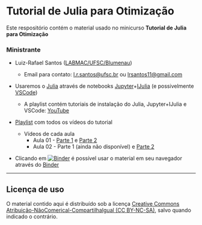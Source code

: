 #  Tutorial de Julia para Otimização

Este respositório contém o material usado no minicurso **Tutorial de Julia para Otimização**

### Ministrante
- Luiz-Rafael Santos ([LABMAC/UFSC/Blumenau](http://labmac.mat.blumenau.ufsc.br))
    * Email para contato: [l.r.santos@ufsc.br](mailto:l.r.santos@ufsc.br) ou [lrsantos11@gmail.com](mailto:lrsantos11@ufsc.br)

- Usaremos o [Julia](https://www.julialang.org)  através de notebooks [Jupyter](https://jupyter.org/)+[IJulia](https://github.com/JuliaLang/IJulia.jl) (e possivelmente [VSCode](https://www.julia-vscode.org/))
    * A playlist contém tutoriais de instalação do Julia, Jupyter+IJulia e VSCode: [YouTube](https://youtube.com/playlist?list=PLIFgJAiAvzyFlCskAMgMFEtRWIY5OaNt_)

- [Playlist](https://youtube.com/playlist?list=PLIFgJAiAvzyF0u7noLTInqJPwPVCD6NFx) com todos os vídeos do tutorial
    - Vídeos de cada aula 
        * Aula 01 - [Parte 1](https://youtu.be/HRbmKzU1QTA) e [Parte 2](https://youtu.be/B8LRYx7wv8Q)
        * Aula 02 - Parte 1 (ainda não disponível) e [Parte 2](https://youtu.be/1beAM7YL734)


- Clicando em [![Binder](https://mybinder.org/badge_logo.svg)](https://mybinder.org/v2/gh/lrsantos11/Tutorial-Julia-Opt/main) é possível usar o material em seu navegador através do [Binder](https://mybinder.org)

--- 
## Licença de uso

O material contido aqui é distribuído sob a licença [Creative Commons Atribuição-NãoComerical-CompartilhaIgual (CC BY-NC-SA)](https://creativecommons.org/licenses/by-nc-sa/4.0), salvo quando indicado o contrário.
